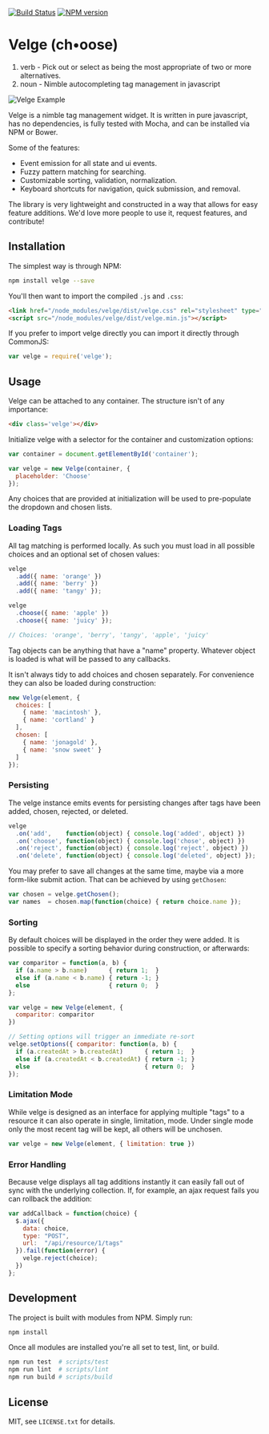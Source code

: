 [![Build Status](https://travis-ci.org/dscout/velge.svg?branch=master)](https://travis-ci.org/dscout/velge)
[![NPM version](https://badge.fury.io/js/velge.svg)](http://badge.fury.io/js/velge)

# Velge (ch•oose)

1. verb - Pick out or select as being the most appropriate of two or more alternatives.
2. noun - Nimble autocompleting tag management in javascript

![Velge Example](http://assets-dscoutapp-com.s3.amazonaws.com/velge_sample.png)

Velge is a nimble tag management widget. It is written in pure javascript, has
no dependencies, is fully tested with Mocha, and can be installed via NPM or
Bower.

Some of the features:

* Event emission for all state and ui events.
* Fuzzy pattern matching for searching.
* Customizable sorting, validation, normalization.
* Keyboard shortcuts for navigation, quick submission, and removal.

The library is very lightweight and constructed in a way that allows for easy
feature additions. We'd love more people to use it, request features, and
contribute!

## Installation

The simplest way is through NPM:

```bash
npm install velge --save
```

You'll then want to import the compiled `.js` and `.css`:

```html
<link href="/node_modules/velge/dist/velge.css" rel="stylesheet" type="text/css">
<script src="/node_modules/velge/dist/velge.min.js"></script>
```

If you prefer to import velge directly you can import it directly through
CommonJS:

```javascript
var velge = require('velge');
```

## Usage

Velge can be attached to any container. The structure isn't of any importance:

```html
<div class='velge'></div>
```

Initialize velge with a selector for the container and customization options:

```javascript
var container = document.getElementById('container');

var velge = new Velge(container, {
  placeholder: 'Choose'
});
```

Any choices that are provided at initialization will be used to pre-populate
the dropdown and chosen lists.

### Loading Tags

All tag matching is performed locally. As such you must load in all possible
choices and an optional set of chosen values:

```javascript
velge
  .add({ name: 'orange' })
  .add({ name: 'berry' })
  .add({ name: 'tangy' });

velge
  .choose({ name: 'apple' })
  .choose({ name: 'juicy' });

// Choices: 'orange', 'berry', 'tangy', 'apple', 'juicy'
```

Tag objects can be anything that have a "name" property. Whatever object is
loaded is what will be passed to any callbacks.

It isn't always tidy to add choices and chosen separately. For convenience they can
also be loaded during construction:

```javascript
new Velge(element, {
  choices: [
    { name: 'macintosh' },
    { name: 'cortland' }
  ],
  chosen: [
    { name: 'jonagold' },
    { name: 'snow sweet' }
  ]
});
```

### Persisting

The velge instance emits events for persisting changes after tags have been
added, chosen, rejected, or deleted.

```javascript
velge
  .on('add',    function(object) { console.log('added', object) })
  .on('choose', function(object) { console.log('chose', object) })
  .on('reject', function(object) { console.log('reject', object) })
  .on('delete', function(object) { console.log('deleted', object) });
```

You may prefer to save all changes at the same time, maybe via a more form-like
submit action. That can be achieved by using `getChosen`:

```javascript
var chosen = velge.getChosen();
var names  = chosen.map(function(choice) { return choice.name });
```

### Sorting

By default choices will be displayed in the order they were added. It is
possible to specify a sorting behavior during construction, or afterwards:

```javascript
var comparitor = function(a, b) {
  if (a.name > b.name)      { return 1;  }
  else if (a.name < b.name) { return -1; }
  else                      { return 0;  }
};

var velge = new Velge(element, {
  comparitor: comparitor
})

// Setting options will trigger an immediate re-sort
velge.setOptions({ comparitor: function(a, b) {
  if (a.createdAt > b.createdAt)      { return 1;  }
  else if (a.createdAt < b.createdAt) { return -1; }
  else                                { return 0;  }
});
```

### Limitation Mode

While velge is designed as an interface for applying multiple "tags" to a
resource it can also operate in single, limitation, mode. Under single mode only
the most recent tag will be kept, all others will be unchosen.

```javascript
var velge = new Velge(element, { limitation: true })
```

### Error Handling

Because velge displays all tag additions instantly it can easily fall out of
sync with the underlying collection. If, for example, an ajax request fails you
can rollback the addition:

```javascript
var addCallback = function(choice) {
  $.ajax({
    data: choice,
    type: "POST",
    url:  "/api/resource/1/tags"
  }).fail(function(error) {
    velge.reject(choice);
  })
};
```

## Development

The project is built with modules from NPM. Simply run:

```bash
npm install
```

Once all modules are installed you're all set to test, lint, or build.

```bash
npm run test  # scripts/test
npm run lint  # scripts/lint
npm run build # scripts/build
```

## License

MIT, see `LICENSE.txt` for details.
